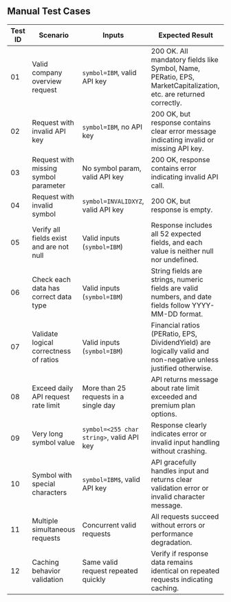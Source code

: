 ## Manual Test Cases

| Test ID | Scenario | Inputs | Expected Result |
|---------|----------|--------|-----------------|
| 01 | Valid company overview request | `symbol=IBM`, valid API key | 200 OK. All mandatory fields like Symbol, Name, PERatio, EPS, MarketCapitalization, etc. are returned correctly. |
| 02 | Request with invalid API key | `symbol=IBM`, no API key | 200 OK, but response contains clear error message  indicating invalid or missing API key. |
| 03 | Request with missing symbol parameter | No symbol param, valid API key | 200 OK, response contains error  indicating invalid API call. 
| 04 | Request with invalid symbol | `symbol=INVALIDXYZ`, valid API key | 200 OK, but response is empty.|
| 05 | Verify all fields exist and are not null | Valid inputs (`symbol=IBM`) | Response includes all 52 expected fields, and each value is neither null nor undefined. |
| 06 | Check each data has correct data type | Valid inputs (`symbol=IBM`) | String fields are strings, numeric fields are valid numbers, and date fields follow YYYY-MM-DD format. |
| 07 | Validate logical correctness of ratios | Valid inputs (`symbol=IBM`) | Financial ratios (PERatio, EPS, DividendYield) are logically valid and non-negative unless justified otherwise. |
| 08 | Exceed daily API request rate limit | More than 25 requests in a single day | API returns message about rate limit exceeded and premium plan options. |
| 09 | Very long symbol value | `symbol=<255 char string>`, valid API key | Response clearly indicates error or invalid input handling without crashing. |
| 10 | Symbol with special characters | `symbol=IBM$`, valid API key | API gracefully handles input and returns clear validation error or invalid character message.|
| 11 | Multiple simultaneous requests | Concurrent valid requests | All requests succeed without errors or performance degradation. |
| 12 | Caching behavior validation | Same valid request repeated quickly | Verify if response data remains identical on repeated requests indicating caching.|
